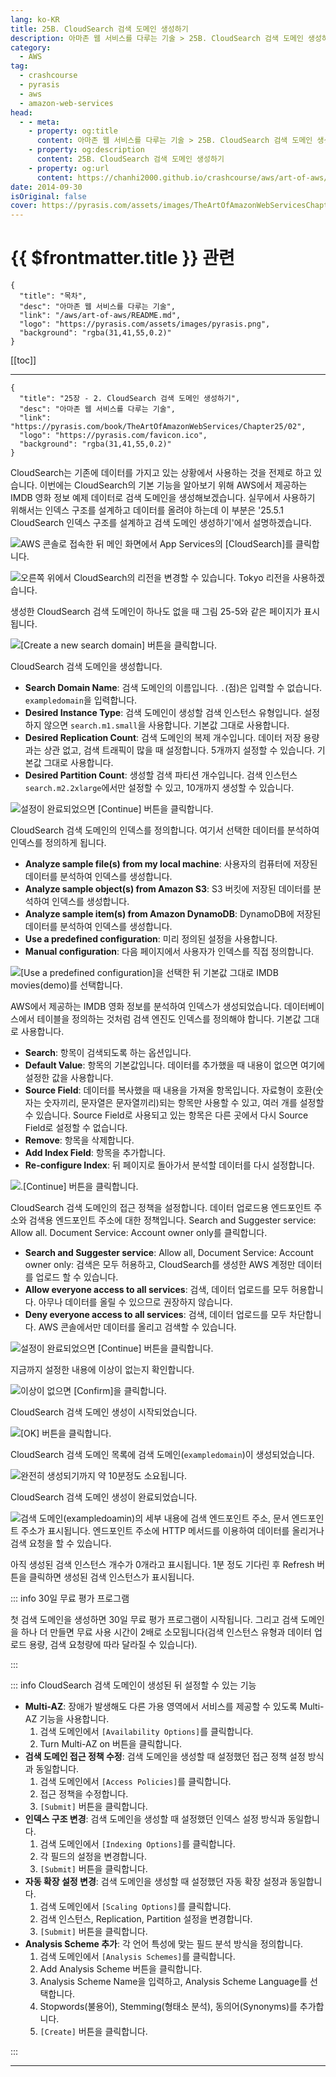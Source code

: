 ```yaml
---
lang: ko-KR
title: 25B. CloudSearch 검색 도메인 생성하기
description: 아마존 웹 서비스를 다루는 기술 > 25B. CloudSearch 검색 도메인 생성하기
category:
  - AWS
tag: 
  - crashcourse
  - pyrasis
  - aws 
  - amazon-web-services
head:
  - - meta:
    - property: og:title
      content: 아마존 웹 서비스를 다루는 기술 > 25B. CloudSearch 검색 도메인 생성하기
    - property: og:description
      content: 25B. CloudSearch 검색 도메인 생성하기
    - property: og:url
      content: https://chanhi2000.github.io/crashcourse/aws/art-of-aws/25B.html
date: 2014-09-30
isOriginal: false
cover: https://pyrasis.com/assets/images/TheArtOfAmazonWebServicesChapter25/3_.png
---
```


# {{ $frontmatter.title }} 관련

```component VPCard
{
  "title": "목차",
  "desc": "아마존 웹 서비스를 다루는 기술",
  "link": "/aws/art-of-aws/README.md",
  "logo": "https://pyrasis.com/assets/images/pyrasis.png",
  "background": "rgba(31,41,55,0.2)"
}
```

[[toc]]

---

```component VPCard
{
  "title": "25장 - 2. CloudSearch 검색 도메인 생성하기",
  "desc": "아마존 웹 서비스를 다루는 기술",
  "link": "https://pyrasis.com/book/TheArtOfAmazonWebServices/Chapter25/02",
  "logo": "https://pyrasis.com/favicon.ico",
  "background": "rgba(31,41,55,0.2)"
}
```

CloudSearch는 기존에 데이터를 가지고 있는 상황에서 사용하는 것을 전제로 하고 있습니다. 이번에는 CloudSearch의 기본 기능을 알아보기 위해 AWS에서 제공하는 IMDB 영화 정보 예제 데이터로 검색 도메인을 생성해보겠습니다. 실무에서 사용하기 위해서는 인덱스 구조를 설계하고 데이터를 올려야 하는데 이 부분은 '25.5.1 CloudSearch 인덱스 구조를 설계하고 검색 도메인 생성하기'에서 설명하겠습니다.

![AWS 콘솔로 접속한 뒤 메인 화면에서 App Services의 <FontIcon icon="iconfont icon-select"/>`[CloudSearch]`를 클릭합니다.](https://pyrasis.com/assets/images/TheArtOfAmazonWebServicesChapter25/3_.png)

![오른쪽 위에서 CloudSearch의 리전을 변경할 수 있습니다. Tokyo 리전을 사용하겠습니다.](https://pyrasis.com/assets/images/TheArtOfAmazonWebServicesChapter25/4_.png)

생성한 CloudSearch 검색 도메인이 하나도 없을 때 그림 25-5와 같은 페이지가 표시됩니다.

![<FontIcon icon="iconfont icon-select"/>`[Create a new search domain]` 버튼을 클릭합니다.](https://pyrasis.com/assets/images/TheArtOfAmazonWebServicesChapter25/5_.png)

CloudSearch 검색 도메인을 생성합니다.

- **Search Domain Name**: 검색 도메인의 이름입니다. `.`(점)은 입력할 수 없습니다. `exampledomain`을 입력합니다.
- **Desired Instance Type**: 검색 도메인이 생성할 검색 인스턴스 유형입니다. 설정하지 않으면 `search.m1.small`을 사용합니다. 기본값 그대로 사용합니다.
- **Desired Replication Count**: 검색 도메인의 복제 개수입니다. 데이터 저장 용량과는 상관 없고, 검색 트래픽이 많을 때 설정합니다. 5개까지 설정할 수 있습니다. 기본값 그대로 사용합니다.
- **Desired Partition Count**: 생성할 검색 파티션 개수입니다. 검색 인스턴스 `search.m2.2xlarge`에서만 설정할 수 있고, 10개까지 생성할 수 있습니다.

![설정이 완료되었으면 <FontIcon icon="iconfont icon-select"/>`[Continue]` 버튼을 클릭합니다.](https://pyrasis.com/assets/images/TheArtOfAmazonWebServicesChapter25/6_.png)

CloudSearch 검색 도메인의 인덱스를 정의합니다. 여기서 선택한 데이터를 분석하여 인덱스를 정의하게 됩니다. 

- **Analyze sample file(s) from my local machine**: 사용자의 컴퓨터에 저장된 데이터를 분석하여 인덱스를 생성합니다.
- **Analyze sample object(s) from Amazon S3**: S3 버킷에 저장된 데이터를 분석하여 인덱스를 생성합니다.
- **Analyze sample item(s) from Amazon DynamoDB**: DynamoDB에 저장된 데이터를 분석하여 인덱스를 생성합니다.
- **Use a predefined configuration**: 미리 정의된 설정을 사용합니다.
- **Manual configuration**: 다음 페이지에서 사용자가 인덱스를 직접 정의합니다.

![<FontIcon icon="iconfont icon-select"/>`[Use a predefined configuration]`을 선택한 뒤 기본값 그대로 IMDB movies(demo)를 선택합니다.](https://pyrasis.com/assets/images/TheArtOfAmazonWebServicesChapter25/7_.png)

AWS에서 제공하는 IMDB 영화 정보를 분석하여 인덱스가 생성되었습니다. 데이터베이스에서 테이블을 정의하는 것처럼 검색 엔진도 인덱스를 정의해야 합니다. 기본값 그대로 사용합니다.

- **Search**: 항목이 검색되도록 하는 옵션입니다.
- **Default Value**: 항목의 기본값입니다. 데이터를 추가했을 때 내용이 없으면 여기에 설정한 값을 사용합니다.
- **Source Field**: 데이터를 복사했을 때 내용을 가져올 항목입니다. 자료형이 호환(숫자는 숫자끼리, 문자열은 문자열끼리)되는 항목만 사용할 수 있고, 여러 개를 설정할 수 있습니다. Source Field로 사용되고 있는 항목은 다른 곳에서 다시 Source Field로 설정할 수 없습니다.
- **Remove**: 항목을 삭제합니다.
- **Add Index Field**: 항목을 추가합니다.
- **Re-configure Index**: 뒤 페이지로 돌아가서 분석할 데이터를 다시 설정합니다.

![.<FontIcon icon="iconfont icon-select"/>`[Continue]` 버튼을 클릭합니다.](https://pyrasis.com/assets/images/TheArtOfAmazonWebServicesChapter25/8_.png)

CloudSearch 검색 도메인의 접근 정책을 설정합니다. 데이터 업로드용 엔드포인트 주소와 검색용 엔드포인트 주소에 대한 정책입니다. Search and Suggester service: Allow all. Document Service: Account owner only를 클릭합니다.

- **Search and Suggester service**: Allow all, Document Service: Account owner only: 검색은 모두 허용하고, CloudSearch를 생성한 AWS 계정만 데이터를 업로드 할 수 있습니다.
- **Allow everyone access to all services**: 검색, 데이터 업로드를 모두 허용합니다. 아무나 데이터를 올릴 수 있으므로 권장하지 않습니다.
- **Deny everyone access to all services**: 검색, 데이터 업로드를 모두 차단합니다. AWS 콘솔에서만 데이터를 올리고 검색할 수 있습니다.

![설정이 완료되었으면 <FontIcon icon="iconfont icon-select"/>`[Continue]` 버튼을 클릭합니다.](https://pyrasis.com/assets/images/TheArtOfAmazonWebServicesChapter25/9_.png)

지금까지 설정한 내용에 이상이 없는지 확인합니다.

![이상이 없으면 <FontIcon icon="iconfont icon-select"/>`[Confirm]`을 클릭합니다.](https://pyrasis.com/assets/images/TheArtOfAmazonWebServicesChapter25/10_.png)

CloudSearch 검색 도메인 생성이 시작되었습니다.

![<FontIcon icon="iconfont icon-select"/>`[OK]` 버튼을 클릭합니다.](https://pyrasis.com/assets/images/TheArtOfAmazonWebServicesChapter25/11_.png)

CloudSearch 검색 도메인 목록에 검색 도메인(`exampledomain`)이 생성되었습니다.

![완전히 생성되기까지 약 10분정도 소요됩니다.](https://pyrasis.com/assets/images/TheArtOfAmazonWebServicesChapter25/12_.png)

CloudSearch 검색 도메인 생성이 완료되었습니다.

![검색 도메인(`exampledoamin`)의 세부 내용에 검색 엔드포인트 주소, 문서 엔드포인트 주소가 표시됩니다. 엔드포인트 주소에 HTTP 메서드를 이용하여 데이터를 올리거나 검색 요청을 할 수 있습니다.](https://pyrasis.com/assets/images/TheArtOfAmazonWebServicesChapter25/13_.png)

아직 생성된 검색 인스턴스 개수가 0개라고 표시됩니다. 1분 정도 기다린 후 Refresh 버튼을 클릭하면 생성된 검색 인스턴스가 표시됩니다.

::: info 30일 무료 평가 프로그램

첫 검색 도메인을 생성하면 30일 무료 평가 프로그램이 시작됩니다. 그리고 검색 도메인을 하나 더 만들면 무료 사용 시간이 2배로 소모됩니다(검색 인스턴스 유형과 데이터 업로드 용량, 검색 요청량에 따라 달라질 수 있습니다).

:::

::: info CloudSearch 검색 도메인이 생성된 뒤 설정할 수 있는 기능

- **Multi-AZ**: 장애가 발생해도 다른 가용 영역에서 서비스를 제공할 수 있도록 Multi-AZ 기능을 사용합니다.
  1. 검색 도메인에서 <FontIcon icon="iconfont icon-select"/>`[Availability Options]`를 클릭합니다.
  2. Turn Multi-AZ on 버튼을 클릭합니다.
- **검색 도메인 접근 정책 수정**: 검색 도메인을 생성할 때 설정했던 접근 정책 설정 방식과 동일합니다.
  1. 검색 도메인에서 <FontIcon icon="iconfont icon-select"/>`[Access Policies]`를 클릭합니다.
  2. 접근 정책을 수정합니다.
  3. <FontIcon icon="iconfont icon-select"/>`[Submit]` 버튼을 클릭합니다.
- **인덱스 구조 변경**: 검색 도메인을 생성할 때 설정했던 인덱스 설정 방식과 동일합니다.
  1. 검색 도메인에서 <FontIcon icon="iconfont icon-select"/>`[Indexing Options]`를 클릭합니다.
  2. 각 필드의 설정을 변경합니다.
  3. <FontIcon icon="iconfont icon-select"/>`[Submit]` 버튼을 클릭합니다.
- **자동 확장 설정 변경**: 검색 도메인을 생성할 때 설정했던 자동 확장 설정과 동일합니다.
  1. 검색 도메인에서 <FontIcon icon="iconfont icon-select"/>`[Scaling Options]`를 클릭합니다.
  2. 검색 인스턴스, Replication, Partition 설정을 변경합니다.
  3. <FontIcon icon="iconfont icon-select"/>`[Submit]` 버튼을 클릭합니다.
- **Analysis Scheme 추가**: 각 언어 특성에 맞는 필드 분석 방식을 정의합니다.
  1. 검색 도메인에서 <FontIcon icon="iconfont icon-select"/>`[Analysis Schemes]`를 클릭합니다.
  2. Add Analysis Scheme 버튼을 클릭합니다.
  3. Analysis Scheme Name을 입력하고, Analysis Scheme Language를 선택합니다.
  4. Stopwords(불용어), Stemming(형태소 분석), 동의어(Synonyms)를 추가합니다.
  5. <FontIcon icon="iconfont icon-select"/>`[Create]` 버튼을 클릭합니다.

:::

---
